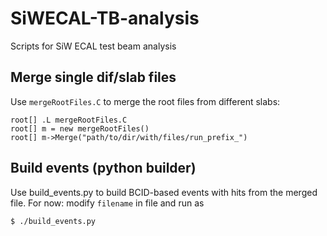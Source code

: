 # SiWECAL-TB-analysis
Scripts for SiW ECAL test beam analysis

## Merge single dif/slab files
Use `mergeRootFiles.C` to merge the root files from different slabs:
```
root[] .L mergeRootFiles.C
root[] m = new mergeRootFiles()
root[] m->Merge("path/to/dir/with/files/run_prefix_")
```

## Build events (python builder)
Use build_events.py to build BCID-based events with hits from the merged file.
For now: modify `filename` in file and run as 
```
$ ./build_events.py
```
